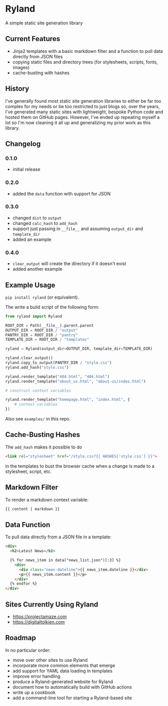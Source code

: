 # Ryland

A simple static site generation library


## Current Features

- Jinja2 templates with a basic markdown filter and a function to pull data directly from JSON files
- copying static files and directory trees (for stylesheets, scripts, fonts, images)
- cache-busting with hashes


## History

I've generally found most static site generation libraries to either be far too complex for my needs or be too restricted to just blogs so, over the years, I've generated many static sites with lightweight, bespoke Python code and hosted them on GitHub pages. However, I've ended up repeating myself a lot so I'm now cleaning it all up and generalizing my prior work as this library.


## Changelog

### 0.1.0

- initial release

### 0.2.0

- added the `data` function with support for JSON

### 0.3.0

- changed `dist` to `output`
- changed `calc_hash` to `add_hash`
- support just passing in `__file__` and assuming `output_dir` and `template_dir`
- added an example

### 0.4.0

- `clear_output` will create the directory if it doesn't exist
- added another example


## Example Usage

`pip install ryland` (or equivalent).

The write a build script of the following form:

```python
from ryland import Ryland

ROOT_DIR = Path(__file__).parent.parent
OUTPUT_DIR = ROOT_DIR / "output"
PANTRY_DIR = ROOT_DIR / "pantry"
TEMPLATE_DIR = ROOT_DIR / "templates"

ryland = Ryland(output_dir=OUTPUT_DIR, template_dir=TEMPLATE_DIR)

ryland.clear_output()
ryland.copy_to_output(PANTRY_DIR / "style.css")
ryland.add_hash("style.css")

ryland.render_template("404.html", "404.html")
ryland.render_template("about_us.html", "about-us/index.html")

# construct context variables

ryland.render_template("homepage.html", "index.html", {
    # context variables
})
```

Also see `examples/` in this repo.


## Cache-Busting Hashes

The `add_hash` makes it possible to do

```html
<link rel="stylesheet" href="/style.css?{{ HASHES['style.css'] }}">
```

in the templates to bust the browser cache when a change is made to a stylesheet, script, etc.


## Markdown Filter

To render a markdown context variable:

```html
{{ content | markdown }}
```


## Data Function

To pull data directly from a JSON file in a template:

```html
<div>
  <h2>Latest News</h2>

  {% for news_item in data("news_list.json")[:3] %}
    <div>
      <div class="news-dateline">{{ news_item.dateline }}</div>
      <p>{{ news_item.content }}</p>
    </div>
  {% endfor %}
</div>
```

## Sites Currently Using Ryland

- <https://projectamaze.com>
- <https://digitaltolkien.com>


## Roadmap

In no particular order:

- move over other sites to use Ryland
- incorporate more common elements that emerge
- add support for YAML data loading in templates
- improve error handling
- produce a Ryland-generated website for Ryland
- document how to automatically build with GitHub actions
- write up a cookbook
- add a command-line tool for starting a Ryland-based site
